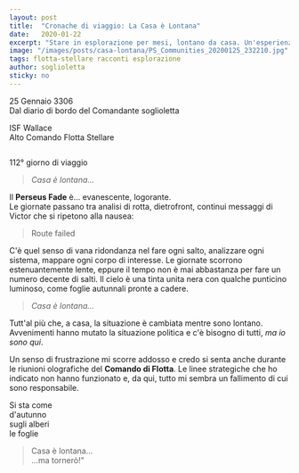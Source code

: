 ```yaml
---
layout: post
title:  "Cronache di viaggio: La Casa è Lontana"
date:   2020-01-22
excerpt: "Stare in esplorazione per mesi, lontano da casa. Un'esperienza pesante per chiunque, ma NON un CMDR della Flotta"
image: "/images/posts/casa-lontana/PS_Communities_20200125_232210.jpg"
tags: flotta-stellare racconti esplorazione
author: soglioletta
sticky: no
---
```

<div class="box alt">
<p>25 Gennaio 3306<br>
Dal diario di bordo del Comandante soglioletta</p>

<p>ISF Wallace<br>
Alto Comando Flotta Stellare</p>
</div>
<span class="image fit"><img src="/images/Elite-Division-png.png" alt=""></span>

112° giorno di viaggio<br>
> *Casa è lontana...*

Il **Perseus Fade** è... evanescente, logorante.<br>
Le giornate passano tra analisi di rotta, dietrofront, continui messaggi di Victor che si ripetono alla nausea:

> Route failed

C'è quel senso di vana ridondanza nel fare ogni salto, analizzare ogni sistema, mappare ogni corpo di interesse. Le giornate scorrono estenuantemente lente, eppure il tempo non è mai abbastanza per fare un numero decente di salti. Il cielo è una tinta unita nera con qualche punticino luminoso, come foglie autunnali pronte a cadere.

> *Casa è lontana...*

Tutt'al più che, a casa, la situazione è cambiata mentre sono lontano. Avvenimenti hanno mutato la situazione politica e c'è bisogno di tutti, *ma io sono qui*.

Un senso di frustrazione mi scorre addosso e credo si senta anche durante le riunioni olografiche del **Comando di Flotta**. Le linee strategiche che ho indicato non hanno funzionato e, da qui, tutto mi sembra un fallimento di cui sono responsabile.

Si sta come<br>
d'autunno<br>
sugli alberi<br>
le foglie<br>

> Casa è lontana...<br>
...ma tornerò!"

<div class="box alt">
    <div class="row 50% uniform">
        <div class="4u"><span class="image fit"><img src="{{ "/images/posts/casa-lontana/PS_Communities_20200125_232218.jpg" | prepend:site.baseurl }}" alt="" /></span></div>
        <div class="4u"><span class="image fit"><img src="{{ "/images/posts/casa-lontana/PS_Communities_20200104_221046.jpg" | prepend:site.baseurl }}" alt="" /></span></div>
        <div class="4u$"><span class="image fit"><img src="{{ "/images/posts/casa-lontana/PS_Communities_20200104_221040.jpg" | prepend:site.baseurl }}" alt="" /></span></div>
    </div>
</div>
<div class="box alt">
    <div class="row 50% uniform">
        <div class="4u"><span class="image fit"><img src="{{ "/images/posts/casa-lontana/PS_Communities_20200120_132110.jpg" | prepend:site.baseurl }}" alt="" /></span></div>
        <div class="4u"><span class="image fit"><img src="{{ "/images/posts/casa-lontana/PS_Communities_20200125_232158.jpg" | prepend:site.baseurl }}" alt="" /></span></div>
        <div class="4u$"><span class="image fit"><img src="{{ "/images/posts/casa-lontana/PS_Communities_20191229_123528.jpg" | prepend:site.baseurl }}" alt="" /></span></div>
    </div>
</div>